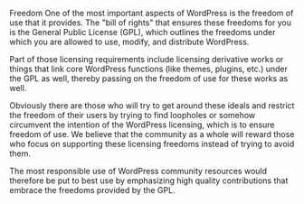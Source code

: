Freedom
One of the most important aspects of WordPress is the freedom of use that it provides. The "bill of rights" that ensures these freedoms for you is the General Public License (GPL), which outlines the freedoms under which you are allowed to use, modify, and distribute WordPress.

Part of those licensing requirements include licensing derivative works or things that link core WordPress functions (like themes, plugins, etc.) under the GPL as well, thereby passing on the freedom of use for these works as well.

Obviously there are those who will try to get around these ideals and restrict the freedom of their users by trying to find loopholes or somehow circumvent the intention of the WordPress licensing, which is to ensure freedom of use. We believe that the community as a whole will reward those who focus on supporting these licensing freedoms instead of trying to avoid them.

The most responsible use of WordPress community resources would therefore be put to best use by emphasizing high quality contributions that embrace the freedoms provided by the GPL.